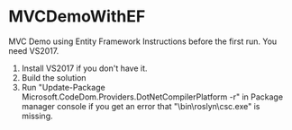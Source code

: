 # MVCDemoWithEF
MVC Demo using Entity Framework
Instructions before the first run. 
You need VS2017. 
1) Install VS2017 if you don't have it.
2) Build the solution
3) Run "Update-Package Microsoft.CodeDom.Providers.DotNetCompilerPlatform -r" in Package manager console if 
you get an error that "\bin\roslyn\csc.exe" is missing. 
